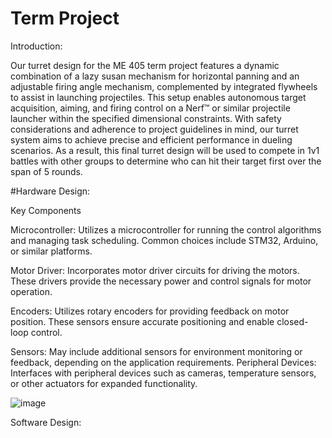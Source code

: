 # Term Project
Introduction: 

Our turret design for the ME 405 term project features a dynamic combination of a lazy susan mechanism for horizontal panning and an adjustable firing angle mechanism, complemented by integrated flywheels to assist in launching projectiles. This setup enables autonomous target acquisition, aiming, and firing control on a Nerf™ or similar projectile launcher within the specified dimensional constraints. With safety considerations and adherence to project guidelines in mind, our turret system aims to achieve precise and efficient performance in dueling scenarios. As a result, this final turret design will be used to compete in 1v1 battles with other groups to determine who can hit their target first over the span of 5 rounds. 

#Hardware Design: 

Key Components

Microcontroller: Utilizes a microcontroller for running the control algorithms and managing task scheduling. Common choices include STM32, Arduino, or similar platforms.

Motor Driver: Incorporates motor driver circuits for driving the motors. These drivers provide the necessary power and control signals for motor operation.

Encoders: Utilizes rotary encoders for providing feedback on motor position. These sensors ensure accurate positioning and enable closed-loop control.

Sensors: May include additional sensors for environment monitoring or feedback, depending on the application requirements.
Peripheral Devices: Interfaces with peripheral devices such as cameras, temperature sensors, or other actuators for expanded functionality.

![image](https://github.com/fmoren05/Term-Project/assets/132640536/ce465a27-afd6-463f-9f4d-bb921be6ea81)

Software Design:


